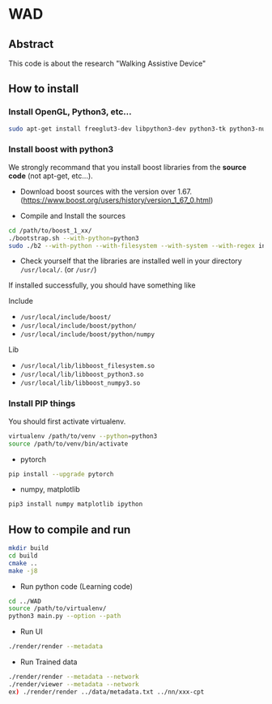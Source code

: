 # WAD


## Abstract

This code is about the research "Walking Assistive Device"

## How to install

### Install OpenGL, Python3, etc...

```bash
sudo apt-get install freeglut3-dev libpython3-dev python3-tk python3-numpy virtualenv ipython3 cmake-curses-gui
```

### Install boost with python3

We strongly recommand that you install boost libraries from the **source code**
(not apt-get, etc...).

- Download boost sources with the version over 1.67.(https://www.boost.org/users/history/version_1_67_0.html)

- Compile and Install the sources

```bash
cd /path/to/boost_1_xx/
./bootstrap.sh --with-python=python3
sudo ./b2 --with-python --with-filesystem --with-system --with-regex install
```

- Check yourself that the libraries are installed well in your directory `/usr/local/`. (or `/usr/`)

If installed successfully, you should have something like

Include

* `/usr/local/include/boost/`
* `/usr/local/include/boost/python/`
* `/usr/local/include/boost/python/numpy`

Lib 

* `/usr/local/lib/libboost_filesystem.so`
* `/usr/local/lib/libboost_python3.so`
* `/usr/local/lib/libboost_numpy3.so`


### Install PIP things

You should first activate virtualenv.
```bash
virtualenv /path/to/venv --python=python3
source /path/to/venv/bin/activate
```

- pytorch 
```bash
pip install --upgrade pytorch
```

- numpy, matplotlib

```bash
pip3 install numpy matplotlib ipython
```

## How to compile and run

```bash
mkdir build
cd build
cmake ..
make -j8
```

- Run python code (Learning code)
```bash
cd ../WAD
source /path/to/virtualenv/
python3 main.py --option --path
```
- Run UI
```bash
./render/render --metadata
```

- Run Trained data
```bash
./render/render --metadata --network
./render/viewer --metadata --network
ex) ./render/render ../data/metadata.txt ../nn/xxx-cpt
```
